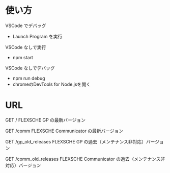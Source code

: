 # 使い方

VSCode でデバッグ

 - Launch Program を実行

VSCode なしで実行

 - npm start

VSCode なしでデバッグ

 - npm run debug
 - chromeのDevTools for Node.jsを開く

# URL

GET /
  FLEXSCHE GP の最新バージョン

GET /comm
  FLEXSCHE Communicator の最新バージョン

GET /gp_old_releases
  FLEXSCHE GP の過去（メンテナンス非対応）バージョン

GET /comm_old_releases
  FLEXSCHE Communicator の過去（メンテナンス非対応）バージョン

